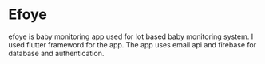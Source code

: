 # Efoye
efoye is baby monitoring app used for Iot based baby monitoring system.
I used flutter frameword for the app.
The app uses email api and firebase for database and authentication.
